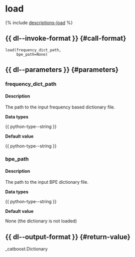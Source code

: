 # load

{% include [descriptions-load](../_includes/work_src/reusage-tokenizer/load.md) %}

## {{ dl--invoke-format }} {#call-format}

```
load(frequency_dict_path,
     bpe_path=None)
```

## {{ dl--parameters }} {#parameters}

### frequency_dict_path

#### Description

The path to the input frequency based dictionary file.

**Data types**

{{ python-type--string }}

**Default value**

{{ python-type--string }}

### bpe_path

#### Description

The path to the input BPE dictionary file.

**Data types**

{{ python-type--string }}

**Default value**

None (the dictionary is not loaded)

## {{ dl--output-format }} {#return-value}

_catboost.Dictionary

